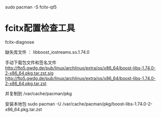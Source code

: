 
sudo pacman -S fcitx-qt5

# fcitx配置检查工具
fcitx-diagnose

缺失库文件 ： libboost_iostreams.so.1.74.0

手动下载包文件和签名文件
http://ftp5.gwdg.de/pub/linux/archlinux/extra/os/x86_64/boost-libs-1.74.0-2-x86_64.pkg.tar.zst.sig
http://ftp5.gwdg.de/pub/linux/archlinux/extra/os/x86_64/boost-libs-1.74.0-2-x86_64.pkg.tar.zst

并复制到 /var/cache/pacman/pkg

安装本地包
sudo pacman -U  /var/cache/pacman/pkg/boost-libs-1.74.0-2-x86_64.pkg.tar.zst